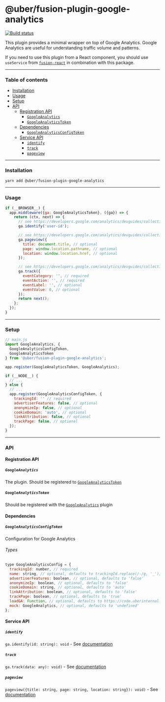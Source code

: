 # @uber/fusion-plugin-google-analytics

[![Build status](https://badge.buildkite.com/e962e49f800a98e953516b0d036bc66501ccb5e90dcd7eff2f.svg?branch=master)](https://buildkite.com/uber/fusionjs)

This plugin provides a minimal wrapper on top of Google Analytics. Google Analytics are useful for understanding traffic volume and patterns.

If you need to use this plugin from a React component, you should use `useService` from [`fusion-react`](https://github.com/uber/fusionjs/tree/master/fusion-react) in combination with this package.

---

### Table of contents

* [Installation](#installation)
* [Usage](#usage)
* [Setup](#setup)
* [API](#api)
  * [Registration API](#registration-api)
    * [`GoogleAnalytics`](#googleanalytics)
    * [`GoogleAnalyticsToken`](#googleanalyticstoken)
  * [Dependencies](#dependencies)
    * [`GoogleAnalyticsConfigToken`](#googleanalyticsconfigtoken)
  * [Service API](#service-api)
    * [`identify`](#identify)
    * [`track`](#track)
    * [`pageview`](#pageview)

---

### Installation

```sh
yarn add @uber/fusion-plugin-google-analytics
```

---

### Usage

```js
if (__BROWSER__) {
  app.middleware({ga: GoogleAnalyticsToken}, ({ga}) => {
    return (ctx, next) => {
      // see https://developers.google.com/analytics/devguides/collection/analyticsjs/cookies-user-id
      ga.identify('user-id');

      // see https://developers.google.com/analytics/devguides/collection/analyticsjs/pages
      ga.pageview({
        title: document.title, // optional
        page: window.location.pathname, // optional
        location: window.location.href, // optional
      });

      // see https://developers.google.com/analytics/devguides/collection/analyticsjs/pages
      ga.track({
        eventCategory: '', // required
        eventAction: '', // required
        eventLabel: '', // optional
        eventValue: 0, // optional
      });
      return next();
    };
  });
}
```

---

### Setup

```js
// main.js
import GoogleAnalytics, {
  GoogleAnalyticsConfigToken,
  GoogleAnalyticsToken
} from '@uber/fusion-plugin-google-analytics';

app.register(GoogleAnalyticsToken, GoogleAnalytics);

if (__NODE__) {
  // ...
} else {
  // ...
  app.register(GoogleAnalyticsConfigToken, {
    trackingId: '' // required
    advertiserFeatures: false, // optional
    anonymizeIp: false, // optional
    cookieDomain: 'auto', // optional
    linkAttribution: false, // optional
    trackPage: false, // optional
  });   
}
```

---

### API

#### Registration API

##### `GoogleAnalytics`

The plugin. Should be registered to [`GoogleAnalyticsToken`](#googleanalyticstoken)

##### `GoogleAnalyticsToken`

Should be registered with the [`GoogleAnalytics`](#googleanalytics) plugin

#### Dependencies

##### `GoogleAnalyticsConfigToken`

Configuration for Google Analytics

###### Types

```js
type GoogleAnalyticsConfig = {
  trackingId: number, // required
  name: string, // optional, defaults to trackingId.replace(/-/g, '_');
  advertiserFeatures: boolean, // optional, defaults to 'false'
  anonymizeIp: boolean, // optional, defaults to 'false'
  cookieDomain: string, // optional, defaults to 'auto'
  linkAttribution: boolean, // optional, defaults to 'false'
  trackPage: boolean, // optional, defaults to 'true'
  loadGA: Function, // optional, defaults to https://code.uberinternal.com/diffusion/WEFUSBE/browse/master/src/load-ga.js,
  mock: GoogleAnalytics, // optional, defaults to 'undefined'
};
```

#### Service API

##### `identify`

`ga.identify(id: string): void` - See [documentation](https://developers.google.com/analytics/devguides/collection/analyticsjs/cookies-user-id)

##### `track`

`ga.track(data: any): void)` - See [documentation](https://developers.google.com/analytics/devguides/collection/analyticsjs/events)

##### `pageview`

`pageview({title: string, page: string, location: string}): void)` - See [documentation](https://developers.google.com/analytics/devguides/collection/analyticsjs/pages)
